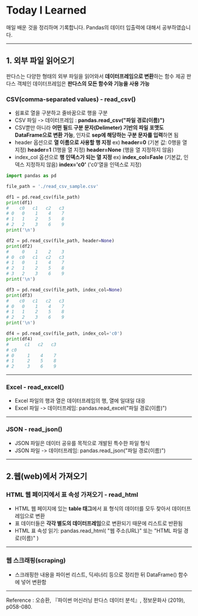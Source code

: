 # Today I Learned

매일 배운 것을 정리하며 기록합니다.
Pandas의 데이터 입출력에 대해서 공부하였습니다.

***

## 1. 외부 파일 읽어오기
판다스는 다양한 형태의 외부 파일을 읽어와서 **데이터프레임으로 변환**하는 함수 제공
판다스 객체인 데이터프레임은 **판다스의 모든 함수와 기능을 사용 가능**


### CSV(comma-separated values) - read_csv()
- 쉼표로 열을 구분하고 줄바꿈으로 행을 구분
- CSV 파일 -> 데이터프레임 : **pandas.read_csv("파일 경로(이름)")**
- CSV뿐만 아니라 **어떤 필드 구분 문자(Delimeter) 기반의 파일 포맷도 DataFrame으로 변환 가능**, 인자로 **sep에 해당하는 구분 문자를 입력**하면 됨
- header 옵션으로 **열 이름으로 사용할 행 지정**
ex)
**header=0** (기본 값: 0행을 열 지정)
**header=1** (1행을 열 지정)
**header=None** (행을 열 지정하지 않음)
- index_col 옵션으로 **행 인덱스가 되는 열 지정**
ex)
**index_col=Fasle** (기본값, 인덱스 지정하지 않음)
**index='c0'**  ('c0'열을 인덱스로 지정)

```python
import pandas as pd

file_path = './read_csv_sample.csv'

df1 = pd.read_csv(file_path)
print(df1)
#    c0   c1   c2   c3
# 0   0    1    4    7
# 1   1    2    5    8
# 2   2    3    6    9
print('\n')

df2 = pd.read_csv(file_path, header=None)
print(df2)
#     0    1    2    3
# 0  c0   c1   c2   c3
# 1   0    1    4    7
# 2   1    2    5    8
# 3   2    3    6    9
print('\n')

df3 = pd.read_csv(file_path, index_col=None)
print(df3)
#    c0   c1   c2   c3
# 0   0    1    4    7
# 1   1    2    5    8
# 2   2    3    6    9
print('\n')

df4 = pd.read_csv(file_path, index_col='c0')
print(df4)
#      c1   c2   c3
# c0
# 0     1    4    7
# 1     2    5    8
# 2     3    6    9

```

***

### Excel - read_excel()
- Excel 파일의 행과 열은 데이터프레임의 행, 열에 일대일 대응
- Excel 파일 -> 데이터프레임: pandas.read_excel("파일 경로(이름)")

***

### JSON - read_json()
- JSON 파일은 데이터 공유를 목적으로 개발된 특수한 파일 형식
- JSON 파일 -> 데이터프레임: pandas.read_json("파일 경로(이름)")

***

## 2.웹(web)에서 가져오기

### HTML 웹 페이지에서 표 속성 가져오기 - read_html
- HTML 웹 페이지에 있는 **table 태그**에서 표 형식의 데이터를 모두 찾아서 데이터프레임으로 변환
- 표 데이터들은 **각각 별도의 데이터프레임**으로 변환되기 때문에 리스트로 반환됨
- HTML 표 속성 읽기: pandas.read_html( "웹 주소(URL)" 또는 "HTML 파일 경로(이름)" )

***

### 웹 스크래핑(scraping)
- 스크래핑한 내용을 파이썬 리스트, 딕셔너리 등으로 정리한 뒤 DataFrame() 함수에 넣어 변환함


***
Reference : 오승환, 『파이썬 머신러닝 판다스 데이터 분석』, 정보문화사 (2019), p058-080.



